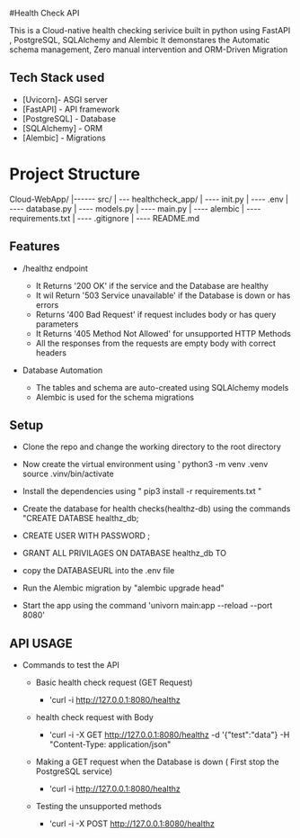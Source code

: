 #Health Check API

This is a Cloud-native health checking serivice  built in python using FastAPI , PostgreSQL, SQLAlchemy and Alembic
It demonstares the Automatic schema management, Zero manual intervention and  ORM-Driven Migration

## Tech Stack used

- [Uvicorn]- ASGI server
- [FastAPI] - API framework
- [PostgreSQL] - Database
- [SQLAlchemy] - ORM
- [Alembic] - Migrations

# Project Structure

Cloud-WebApp/
|------ src/
|      --- healthcheck_app/
|          ---- init.py
|          ---- .env
|          ---- database.py
|          ---- models.py
|          ---- main.py
|          ---- alembic 
|          ---- requirements.txt
|      ---- .gitignore 
|      ---- README.md 

## Features

- /healthz endpoint
  - It Returns '200 OK' if the service and the Database are healthy
  - It wil Return '503 Service unavailable' if the Database is down or has errors
  - Returns '400 Bad Request' if request includes body or has query parameters
  - It Returns '405 Method Not Allowed' for unsupported HTTP Methods
  - All the responses from the requests are empty body with correct headers


- Database Automation
  - The tables and schema are auto-created using SQLAlchemy models
  - Alembic is used for the schema migrations


## Setup 

- Clone the repo and change the working directory to the root directory

- Now create the virtual environment using ' python3 -m venv .venv source .vinv/bin/activate

- Install the dependencies using " pip3 install -r requirements.txt "

- Create the database for health checks(healthz-db) using the commands "CREATE DATABSE healthz_db;
- CREATE USER <username> WITH PASSWORD <password>;
- GRANT ALL PRIVILAGES ON DATABASE healthz_db TO <username>
- copy the DATABASEURL into the .env file
 

- Run the Alembic migration by "alembic upgrade head"

- Start the app using the command 'univorn main:app --reload --port 8080'



## API USAGE 

- Commands to test the API
  
  - Basic health check request (GET Request)
    - 'curl -i http://127.0.0.1:8080/healthz 

  - health check request with Body
    - 'curl -i -X GET http://127.0.0.1:8080/healthz -d '{"test":"data"} -H "Content-Type: application/json" 

  - Making a GET request when the Database is down ( First stop the PostgreSQL service)
    - 'curl -i http://127.0.0.1:8080/healthz

  - Testing the unsupported methods
    - 'curl -i -X POST http://127.0.0.1:8080/healthz  




